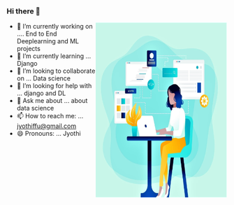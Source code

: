 ### Hi there 👋



<img src="https://github.com/Jyothif/Jyothif/blob/main/3.jpg"
     align=right
     width = '300'
     height = '400'
     />

- 🔭 I’m currently working on .... End to End Deeplearning and ML projects
- 🌱 I’m currently learning ... Django
- 👯 I’m looking to collaborate on ... Data science
- 🤔 I’m looking for help with ... django and DL
- 💬 Ask me about ... about data science
- 📫 How to reach me: ... jyothiffu@gmail.com
- 😄 Pronouns: ... Jyothi
